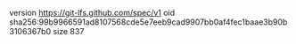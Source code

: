 version https://git-lfs.github.com/spec/v1
oid sha256:99b9966591ad8107568cde5e7eeb9cad9907bb0af4fec1baae3b90b3106367b0
size 837
